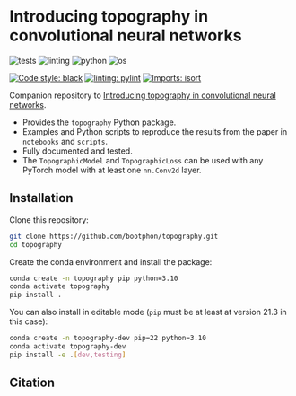 # Introducing topography in convolutional neural networks

![tests](https://github.com/mxmpl/topography/actions/workflows/tests.yml/badge.svg?branch=main)
![linting](https://github.com/mxmpl/topography/actions/workflows/linting.yml/badge.svg?branch=main)
![python](https://img.shields.io/badge/python-3.8%20%7C%203.9%20%7C%203.10-blue)
![os](https://img.shields.io/badge/OS-Linux%20%7C%20MacOS%20%7C%20Windows-blue)

[![Code style: black](https://img.shields.io/badge/code%20style-black-000000.svg)](https://github.com/psf/black)
[![linting: pylint](https://img.shields.io/badge/linting-pylint-yellowgreen)](https://github.com/PyCQA/pylint)
[![Imports: isort](https://img.shields.io/badge/%20imports-isort-%231674b1?style=flat&labelColor=ef8336)](https://pycqa.github.io/isort/)

Companion repository to [Introducing topography in convolutional neural networks](https://arxiv.org).

- Provides the `topography` Python package.
- Examples and Python scripts to reproduce the results from the paper in `notebooks` and `scripts`.
- Fully documented and tested.
- The `TopographicModel` and `TopographicLoss` can be used with any PyTorch model with at least one `nn.Conv2d` layer.

## Installation

Clone this repository:

```bash
git clone https://github.com/bootphon/topography.git
cd topography
```

Create the conda environment and install the package:

```bash
conda create -n topography pip python=3.10
conda activate topography
pip install .
```

You can also install in editable mode (`pip` must be at least at version 21.3 in this case):

```bash
conda create -n topography-dev pip=22 python=3.10
conda activate topography-dev
pip install -e .[dev,testing]
```

## Citation

```bibtex
```
